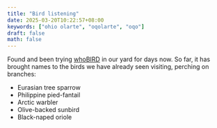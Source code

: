 ```yaml
---
title: "Bird listening"
date: 2025-03-20T10:22:57+08:00
keywords: ["ohio olarte", "oqolarte", "oqo"]
draft: false
math: false
---
```


Found and been trying [whoBIRD](https://github.com/woheller69/whoBIRD)
in our yard for days now. So far, it has brought names to the birds we
have already seen visiting, perching on branches:

- Eurasian tree sparrow
- Philippine pied-fantail
- Arctic warbler
- Olive-backed sunbird
- Black-naped oriole
